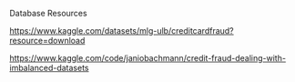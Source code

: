 Database Resources

https://www.kaggle.com/datasets/mlg-ulb/creditcardfraud?resource=download

https://www.kaggle.com/code/janiobachmann/credit-fraud-dealing-with-imbalanced-datasets
